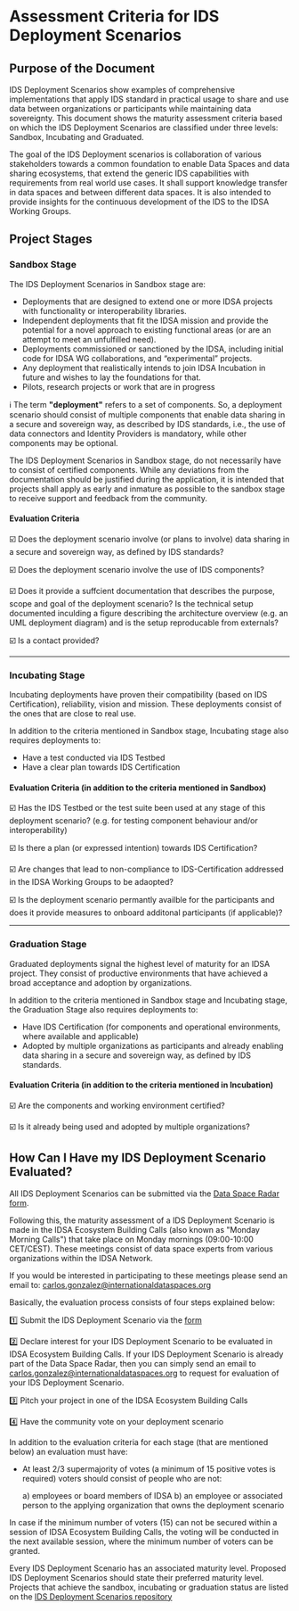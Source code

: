 # Assessment Criteria for IDS Deployment Scenarios

## Purpose of the Document

IDS Deployment Scenarios show examples of comprehensive implementations that apply IDS standard in practical usage to share and use data between organizations or participants while maintaining data sovereignty. This document shows the maturity assessment criteria based on which the IDS Deployment Scenarios are classified under three levels: Sandbox, Incubating and Graduated.

The goal of the IDS Deployment scenarios is collaboration of various stakeholders towards a common foundation to enable Data Spaces and data sharing ecosystems, that extend the generic IDS capabilities with requirements from real world use cases. It shall support knowledge transfer in data spaces and between different data spaces. It is also intended to provide insights for the continuous development of the IDS to the IDSA Working Groups. 

## Project Stages

### Sandbox Stage

The IDS Deployment Scenarios in Sandbox stage are:

- Deployments that are designed to extend one or more IDSA projects with functionality or interoperability libraries. 
- Independent deployments that fit the IDSA mission and provide the potential for a novel approach to existing functional areas (or are an attempt to meet an unfulfilled need).
- Deployments commissioned or sanctioned by the IDSA, including initial code for IDSA WG collaborations, and “experimental” projects.
- Any deployment that realistically intends to join IDSA Incubation in future and wishes to lay the foundations for that.
- Pilots, research projects or work that are in progress 

:information_source: The term **"deployment"** refers to a set of components. So, a deployment scenario should consist of multiple components that enable data sharing in a secure and sovereign way, as described by IDS standards, i.e., the use of data connectors and Identity Providers is mandatory, while other components may be optional.

The IDS Deployment Scenarios in Sandbox stage, do not necessarily have to consist of certified components. While any deviations from the documentation should be justified during the application, it is intended that projects shall apply as early and inmature as possible to the sandbox stage to receive support and feedback from the community. 

#### Evaluation Criteria 

:ballot_box_with_check: Does the deployment scenario involve (or plans to involve) data sharing in a secure and sovereign way, as defined by IDS standards?

:ballot_box_with_check: Does the deployment scenario involve the use of IDS components?  

:ballot_box_with_check: Does it provide a suffcient documentation that describes the purpose, scope and goal of the deployment scenario? Is the technical setup documented inculding a figure describing the architecture overview (e.g. an UML deployment diagram) and is the setup reproducable from externals?

:ballot_box_with_check: Is a contact provided?

---

### Incubating Stage

Incubating deployments have proven their compatibility (based on IDS Certification), reliability, vision and mission. These deployments consist of the ones that are close to real use. 

In addition to the criteria mentioned in Sandbox stage, Incubating stage also requires deployments to:  

- Have a test conducted via IDS Testbed
- Have a clear plan towards IDS Certification 

#### Evaluation Criteria (in addition to the criteria mentioned in Sandbox)

:ballot_box_with_check: Has the IDS Testbed or the test suite been used at any stage of this deployment scenario? (e.g. for testing component behaviour and/or interoperability) 

:ballot_box_with_check: Is there a plan (or expressed intention) towards IDS Certification?

:ballot_box_with_check: Are changes that lead to non-compliance to IDS-Certification addressed in the IDSA Working Groups to be adaopted?

:ballot_box_with_check: Is the deployment scenario permantly availble for the participants and does it provide measures to onboard additonal participants (if applicable)?

---

### Graduation Stage

Graduated deployments signal the highest level of maturity for an IDSA project. They consist of productive environments that have achieved a broad acceptance and adoption by organizations. 

In addition to the criteria mentioned in Sandbox stage and Incubating stage, the Graduation Stage also requires deployments to:  

- Have IDS Certification (for components and operational environments, where available and applicable)
- Adopted by multiple organizations as participants and already enabling data sharing in a secure and sovereign way, as defined by IDS standards.

#### Evaluation Criteria (in addition to the criteria mentioned in Incubation)

:ballot_box_with_check: Are the components and working environment certified?

:ballot_box_with_check: Is it already being used and adopted by multiple organizations? 

## How Can I Have my IDS Deployment Scenario Evaluated? 

All IDS Deployment Scenarios can be submitted via the [Data Space Radar form](https://forms.office.com/Pages/ResponsePage.aspx?id=NNZGs_usx0K9RPFVfuibG3WVHeFvj2hHgjU7ZCgshUhUMExMOTdCWDNMSERJTjlIUlRKMVc0QTUxMCQlQCN0PWcu). 

Following this, the maturity assessment of a IDS Deployment Scenario is made in the IDSA Ecosystem Building Calls (also known as "Monday Morning Calls") that take place on Monday mornings (09:00-10:00 CET/CEST). These meetings consist of data space experts from various organizations within the IDSA Network. 

If you would be interested in participating to these meetings please send an email to: [carlos.gonzalez@internationaldataspaces.org](mailto:carlos.gonzalez@internationaldataspaces.org)

Basically, the evaluation process consists of four steps explained below:

:one: Submit the IDS Deployment Scenario via the [form](https://forms.office.com/Pages/ResponsePage.aspx?id=NNZGs_usx0K9RPFVfuibG3WVHeFvj2hHgjU7ZCgshUhUMExMOTdCWDNMSERJTjlIUlRKMVc0QTUxMCQlQCN0PWcu)

:two: Declare interest for your IDS Deployment Scenario to be evaluated in IDSA Ecosystem Building Calls. If your IDS Deployment Scenario is already part of the Data Space Radar, then you can simply send an email to [carlos.gonzalez@internationaldataspaces.org](mailto:carlos.gonzalez@internationaldataspaces.org) to request for evaluation of your IDS Deployment Scenario.

:three: Pitch your project in one of the IDSA Ecosystem Building Calls

:four: Have the community vote on your deployment scenario

In addition to the evaluation criteria for each stage (that are mentioned below) an evaluation must have:

- At least 2/3 supermajority of votes (a minimum of 15 positive votes is required)
	voters should consist of people who are not: 

	a) employees or board members of IDSA
	b) an employee or associated person to the applying organization that owns the deployment scenario

In case if the minimum number of voters (15) can not be secured within a session of IDSA Ecosystem Building Calls, the voting will be conducted in the next available session, where the minimum number of voters can be granted.

Every IDS Deployment Scenario has an associated maturity level. Proposed IDS Deployment Scenarios should state their preferred maturity level. 
Projects that achieve the sandbox, incubating or graduation status are listed on the [IDS Deployment Scenarios repository](https://github.com/International-Data-Spaces-Association/IDS-Deployment-Scenarios)


